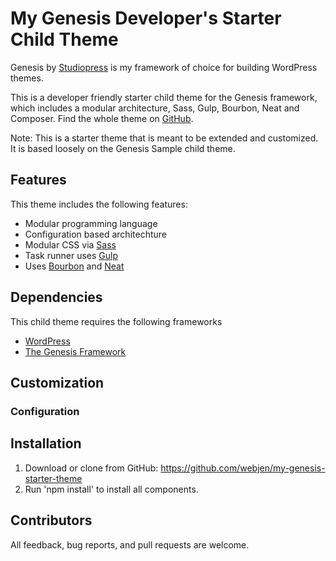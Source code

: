 # My Genesis Developer's Starter Child Theme

Genesis by [Studiopress](http://www.studiopress.com/) is my framework of choice for building WordPress themes.

This is a developer friendly starter child theme for the Genesis framework, which includes a modular architecture, Sass, Gulp, Bourbon, Neat and Composer. Find the whole theme on [GitHub](https://github.com/webjen/my-genesis-starter-theme).

Note: This is a starter theme that is meant to be extended and customized. It is based loosely on the Genesis Sample child theme.

## Features

This theme includes the following features:

- Modular programming language
- Configuration based architechture
- Modular CSS via [Sass](http://sass-lang.com/)
- Task runner uses [Gulp](http://gulpjs.com/)
- Uses [Bourbon](http://bourbon.io/) and [Neat](http://neat.bourbon.io/)

## Dependencies

This child theme requires the following frameworks

- [WordPress](https://wordpress.org)
- [The Genesis Framework](http://my.studiopress.com/themes/genesis/)

## Customization

### Configuration

## Installation

1. Download or clone from GitHub: https://github.com/webjen/my-genesis-starter-theme
2. Run 'npm install' to install all components.

## Contributors

All feedback, bug reports, and pull requests are welcome.
